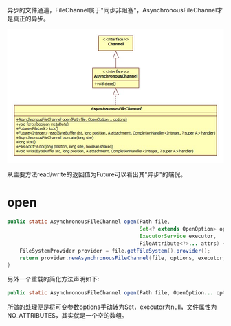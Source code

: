 异步的文件通道，FileChannel属于"同步非阻塞"，AsynchronousFileChannel才是真正的异步。

![AsynchronousFileChannel](images/AsynchronousFileChannel.jpg)

从主要方法read/write的返回值为Future可以看出其"异步"的端倪。

# open

```java
public static AsynchronousFileChannel open(Path file,
                                           Set<? extends OpenOption> options,
                                           ExecutorService executor,
                                           FileAttribute<?>... attrs) {
    FileSystemProvider provider = file.getFileSystem().provider();
    return provider.newAsynchronousFileChannel(file, options, executor, attrs);
}
```

另外一个重载的简化方法声明如下:

```java
public static AsynchronousFileChannel open(Path file, OpenOption... options) {}
```

所做的处理便是将可变参数options手动转为Set，executor为null，文件属性为NO_ATTRIBUTES，其实就是一个空的数组。